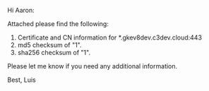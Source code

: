 Hi Aaron: 

Attached please find the following: 

  1) Certificate and CN information for *.gkev8dev.c3dev.cloud:443
  2) md5 checksum of "1".
  3) sha256 checksum of "1".

Please let me know if you need any additional information. 

Best,
Luis
